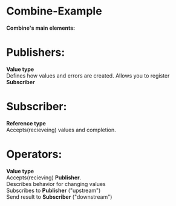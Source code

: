 # Combine-Example
**Combine's main elements:**

# Publishers: <br />
**Value type** <br />
Defines how values and errors are created. 
Allows you to register **Subscriber**

# Subscriber: <br />
**Reference type** <br />
Accepts(recieveing) values and completion.

# Operators: <br />
**Value type** <br />
Accepts(recieving) **Publisher**. <br />
Describes behavior for changing values <br />
Subscribes to **Publisher** ("upstream") <br />
Send result to **Subscriber** ("downstream")
